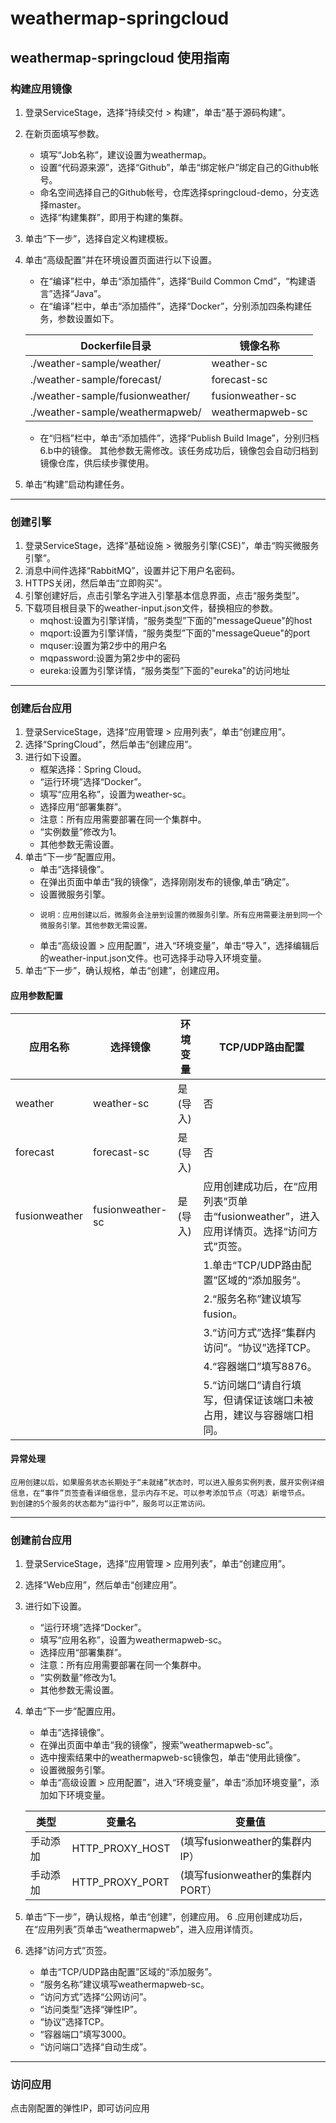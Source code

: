 # weathermap-springcloud

## weathermap-springcloud 使用指南
### 构建应用镜像
1. 登录ServiceStage，选择“持续交付 > 构建”，单击“基于源码构建”。
2. 在新页面填写参数。
   * 填写“Job名称”，建议设置为weathermap。
   * 设置“代码源来源”，选择“Github”，单击“绑定帐户”绑定自己的Github帐号。
   * 命名空间选择自己的Github帐号，仓库选择springcloud-demo，分支选择master。
   * 选择“构建集群”，即用于构建的集群。
3. 单击“下一步”，选择自定义构建模板。
4. 单击“高级配置”并在环境设置页面进行以下设置。
   * 在“编译”栏中，单击“添加插件”，选择“Build Common Cmd”，“构建语言”选择“Java”。
   * 在“编译”栏中，单击“添加插件”，选择“Docker”，分别添加四条构建任务，参数设置如下。

   |      Dockerfile目录              |  镜像名称         | 
   | ---------------------------      | ------------     |
   | ./weather-sample/weather/        |    weather-sc    | 
   | ./weather-sample/forecast/       |    forecast-sc   | 
   | ./weather-sample/fusionweather/  | fusionweather-sc | 
   | ./weather-sample/weathermapweb/  | weathermapweb-sc | 

   * 在“归档”栏中，单击“添加插件”，选择“Publish Build Image”，分别归档6.b中的镜像。
其他参数无需修改。该任务成功后，镜像包会自动归档到镜像仓库，供后续步骤使用。

5. 单击“构建”启动构建任务。
------
### 创建引擎
1. 登录ServiceStage，选择“基础设施 > 微服务引擎(CSE)”，单击“购买微服务引擎”。
2. 消息中间件选择“RabbitMQ”，设置并记下用户名密码。
3. HTTPS关闭，然后单击“立即购买”。
4. 引擎创建好后，点击引擎名字进入引擎基本信息界面，点击“服务类型”。
5. 下载项目根目录下的weather-input.json文件，替换相应的参数。
   * mqhost:设置为引擎详情，“服务类型”下面的"messageQueue"的host
   * mqport:设置为引擎详情，“服务类型”下面的"messageQueue"的port
   * mquser:设置为第2步中的用户名
   * mqpassword:设置为第2步中的密码
   * eureka:设置为引擎详情，“服务类型”下面的"eureka"的访问地址
   
------
### 创建后台应用
1. 登录ServiceStage，选择“应用管理 > 应用列表”，单击“创建应用”。
2. 选择“SpringCloud”，然后单击“创建应用”。
3. 进行如下设置。
   * 框架选择：Spring Cloud。
   * “运行环境”选择“Docker”。
   * 填写“应用名称”，设置为weather-sc。
   * 选择应用“部署集群”。
   * 注意：所有应用需要部署在同一个集群中。
   * “实例数量”修改为1。
   * 其他参数无需设置。
4. 单击“下一步”配置应用。
   * 单击“选择镜像”。
   * 在弹出页面中单击“我的镜像”，选择刚刚发布的镜像,单击“确定”。
   * 设置微服务引擎。
   *     说明：应用创建以后，微服务会注册到设置的微服务引擎。所有应用需要注册到同一个微服务引擎。其他参数无需设置。
   * 单击“高级设置 > 应用配置”，进入“环境变量”，单击“导入”，选择编辑后的weather-input.json文件。也可选择手动导入环境变量。
5. 单击“下一步”，确认规格，单击“创建”，创建应用。
#### 应用参数配置

| 应用名称      | 选择镜像      | 环境变量 | TCP/UDP路由配置                                              |
| ------------- | ------------- | ---------- | ------------------------------------------------------------ |
| weather       | weather-sc  | 是(导入)       | 否                                                           |
| forecast      | forecast-sc     | 是(导入)       | 否                                                           |
| fusionweather | fusionweather-sc | 是(导入)       | 应用创建成功后，在“应用列表”页单击“fusionweather”，进入应用详情页。选择“访问方式”页签。 |
|               |              |         |   1.单击“TCP/UDP路由配置”区域的“添加服务”。                         |
|               |              |         |   2.“服务名称”建议填写fusion。                                 |
|               |              |         |   3.“访问方式”选择“集群内访问”。“协议”选择TCP。                   |
|               |              |         |   4.“容器端口”填写8876。                                      |
|               |              |         |   5.“访问端口”请自行填写，但请保证该端口未被占用，建议与容器端口相同。 |

#### 异常处理
    应用创建以后，如果服务状态长期处于“未就绪”状态时，可以进入服务实例列表，展开实例详细信息，在“事件”页签查看详细信息，显示内存不足。可以参考添加节点（可选）新增节点。
    到创建的5个服务的状态都为“运行中”，服务可以正常访问。
-----
### 创建前台应用
1. 登录ServiceStage，选择“应用管理 > 应用列表”，单击“创建应用”。
2. 选择“Web应用”，然后单击“创建应用”。
3. 进行如下设置。
   * “运行环境”选择“Docker”。
   * 填写“应用名称”，设置为weathermapweb-sc。
   * 选择应用“部署集群”。
   * 注意：所有应用需要部署在同一个集群中。
   * “实例数量”修改为1。
   * 其他参数无需设置。
4. 单击“下一步”配置应用。
   * 单击“选择镜像”。
   * 在弹出页面中单击“我的镜像”，搜索“weathermapweb-sc”。
   * 选中搜索结果中的weathermapweb-sc镜像包，单击“使用此镜像”。
   * 设置微服务引擎。
   * 单击“高级设置 > 应用配置”，进入“环境变量”，单击“添加环境变量”，添加如下环境变量。

   |      类型        |  变量名     |    变量值       | 
   | --------------- | -----------   | ------------  | 
   |    手动添加      | HTTP_PROXY_HOST |   (填写fusionweather的集群内IP）    | 
   |    手动添加      | HTTP_PROXY_PORT |   (填写fusionweather的集群内PORT） |
      
5. 单击“下一步”，确认规格，单击“创建”，创建应用。
6 .应用创建成功后，在“应用列表”页单击“weathermapweb”，进入应用详情页。
7. 选择“访问方式”页签。
   * 单击“TCP/UDP路由配置”区域的“添加服务”。
   * “服务名称”建议填写weathermapweb-sc。
   * “访问方式”选择“公网访问”。
   * “访问类型”选择“弹性IP”。
   * “协议”选择TCP。
   * “容器端口”填写3000。
   * “访问端口”选择“自动生成”。
------
### 访问应用
点击刚配置的弹性IP，即可访问应用

